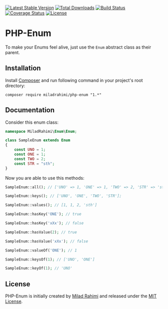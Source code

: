 [![Latest Stable Version](https://poser.pugx.org/miladrahimi/php-enum/v/stable)](https://packagist.org/packages/miladrahimi/php-enum)
[![Total Downloads](https://poser.pugx.org/miladrahimi/php-enum/downloads)](https://packagist.org/packages/miladrahimi/php-enum)
[![Build Status](https://travis-ci.org/miladrahimi/php-enum.svg?branch=master)](https://travis-ci.org/miladrahimi/php-enum)
[![Coverage Status](https://coveralls.io/repos/github/miladrahimi/php-enum/badge.svg?branch=master)](https://coveralls.io/github/miladrahimi/php-enum?branch=master)
[![License](https://poser.pugx.org/miladrahimi/php-enum/license)](https://packagist.org/packages/miladrahimi/php-enum)

# PHP-Enum

To make your Enums feel alive, just use the `Enum` abstract class as their parent.

## Installation

Install [Composer](https://getcomposer.org) and run following command in your project's root directory:

```
composer require miladrahimi/php-enum "1.*"
```

## Documentation

Consider this enum class:


```php
namespace MiladRahimi\Enum\Enum;

class SampleEnum extends Enum
{
    const UNO = 1;
    const ONE = 1;
    const TWO = 2;
    const STR = "sth";
}
```

Now you are able to use this methods:

```php
SampleEnum::all(); // ['UNO' => 1, 'ONE' => 1, 'TWO' => 2, 'STR' => 'sth']

SampleEnum::keys(); // ['UNO', 'ONE', 'TWO', 'STR'];

SampleEnum::values(); // [1, 1, 2, 'sth']

SampleEnum::hasKey('ONE'); // true

SampleEnum::hasKey('xXx'); // false

SampleEnum::hasValue(2); // true

SampleEnum::hasValue('xXx'); // false

SampleEnum::valueOf('ONE'); // 1

SampleEnum::keysOf(1); // ['UNO', 'ONE']

SampleEnum::keyOf(1); // 'UNO'
```

## License
PHP-Enum is initially created by [Milad Rahimi](https://miladrahimi.com)
and released under the [MIT License](http://opensource.org/licenses/mit-license.php).
